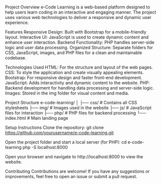 Project Overview
e-Code Learning is a web-based platform designed to help users learn coding in an interactive and engaging manner. The project uses various web technologies to deliver a responsive and dynamic user experience.

Features
Responsive Design: Built with Bootstrap for a mobile-friendly layout.
Interactive UI: JavaScript is used to create dynamic content and enhance user interaction.
Backend Functionality: PHP handles server-side logic and user data processing.
Organized Structure: Separate folders for CSS, JavaScript, images, and PHP files for a clean and maintainable codebase.

Technologies Used
HTML: For the structure and layout of the web pages.
CSS: To style the application and create visually appealing elements.
Bootstrap: For responsive design and faster front-end development.
JavaScript: Adds interactivity and dynamic content to the website.
PHP: Backend development for handling data processing and server-side logic.
Images: Stored in the img folder for visual content and media.

Project Structure
e-code-learning/
│
├── css/          # Contains all CSS stylesheets
├── img/          # Images used in the website
├── js/           # JavaScript files for interaction
├── php/          # PHP files for backend processing
└── index.html    # Main landing page

Setup Instructions
Clone the repository:
git clone https://github.com/yourusername/e-code-learning.git

Open the project folder and start a local server (for PHP):
cd e-code-learning
php -S localhost:8000

Open your browser and navigate to http://localhost:8000 to view the website.

Contributing
Contributions are welcome! If you have any suggestions or improvements, feel free to open an issue or submit a pull request.
